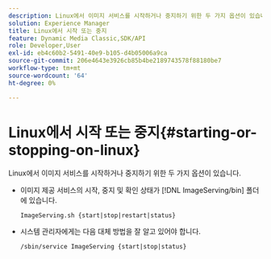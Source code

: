 ```yaml
---
description: Linux에서 이미지 서비스를 시작하거나 중지하기 위한 두 가지 옵션이 있습니다.
solution: Experience Manager
title: Linux에서 시작 또는 중지
feature: Dynamic Media Classic,SDK/API
role: Developer,User
exl-id: eb4c60b2-5491-40e9-b105-d4b05006a9ca
source-git-commit: 206e4643e3926cb85b4be2189743578f88180be7
workflow-type: tm+mt
source-wordcount: '64'
ht-degree: 0%

---
```


# Linux에서 시작 또는 중지{#starting-or-stopping-on-linux}

Linux에서 이미지 서비스를 시작하거나 중지하기 위한 두 가지 옵션이 있습니다.

* 이미지 제공 서비스의 시작, 중지 및 확인 상태가 [!DNL ImageServing/bin] 폴더에 있습니다.

   `ImageServing.sh {start|stop|restart|status}`
* 시스템 관리자에게는 다음 대체 방법을 잘 알고 있어야 합니다.

   `/sbin/service ImageServing {start|stop|status}`
